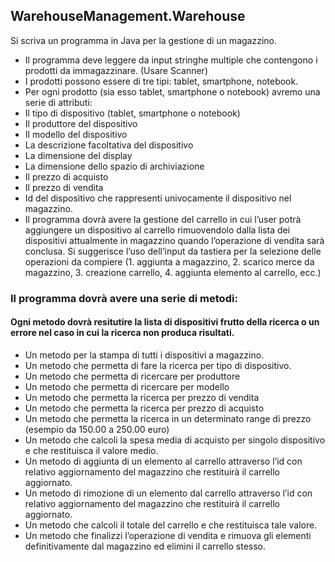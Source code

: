 ## WarehouseManagement.Warehouse
Si scriva un programma in Java per la gestione di un magazzino. 

 - Il programma deve leggere da input stringhe multiple che contengono i prodotti da immagazzinare. (Usare Scanner)
 - I prodotti possono essere di tre tipi: tablet, smartphone, notebook.
 - Per ogni prodotto (sia esso tablet, smartphone o notebook) avremo una serie di attributi:
 - Il tipo di dispositivo  (tablet, smartphone o notebook)
 - Il produttore del dispositivo
 - Il modello del dispositivo
 - La descrizione facoltativa del dispositivo
 - La dimensione del display
 - La dimensione dello spazio di archiviazione
 - Il prezzo di acquisto
 - Il prezzo di vendita
 - Id del dispositivo che rappresenti univocamente il dispositivo nel magazzino.
 - Il programma dovrà avere la gestione del carrello in cui l’user potrà aggiungere un dispositivo al carrello rimuovendolo dalla lista dei dispositivi attualmente in magazzino quando l’operazione di vendita sarà conclusa.
  Si suggerisce l’uso dell’input da tastiera per la selezione delle operazioni da compiere (1. aggiunta a magazzino, 2. scarico merce da magazzino, 3. creazione carrello, 4. aggiunta elemento al carrello, ecc.)

### Il programma dovrà avere una serie di metodi:
#### Ogni metodo dovrà resitutire la lista di dispositivi frutto della ricerca o un errore nel caso in cui la ricerca non produca risultati.

 - Un metodo per la stampa di tutti i dispositivi a magazzino.
 - Un metodo che permetta di fare la ricerca per tipo di dispositivo.
 - Un metodo che permetta di ricercare per produttore
 - Un metodo che permetta di ricercare per modello
 - Un metodo che permetta la ricerca per prezzo di vendita
 - Un metodo che permetta la ricerca per prezzo di acquisto
 - Un metodo che permetta la ricerca in un determinato range di prezzo (esempio da 150.00 a 250.00 euro)
 - Un metodo che calcoli la spesa media di acquisto per singolo dispositivo e che restituisca il valore medio.
 - Un metodo di aggiunta di un elemento al carrello attraverso l’id con relativo aggiornamento del magazzino che restituirà il carrello aggiornato.
 - Un metodo di rimozione di un elemento dal carrello attraverso l’id con relativo aggiornamento del magazzino che restituirà il carrello aggiornato.
 - Un metodo che calcoli il totale del carrello e che restituisca tale valore.
 - Un metodo che finalizzi l’operazione di vendita e rimuova gli elementi definitivamente dal magazzino ed elimini il carrello stesso.
